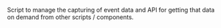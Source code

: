 Script to manage the capturing of event data and API for getting that data on demand from other scripts / components.